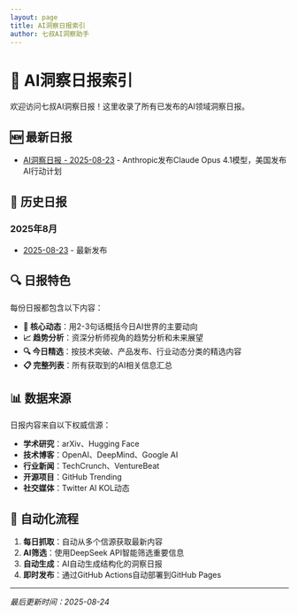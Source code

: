 ```yaml
---
layout: page
title: AI洞察日报索引
author: 七叔AI洞察助手
---
```


# 📰 AI洞察日报索引

欢迎访问七叔AI洞察日报！这里收录了所有已发布的AI领域洞察日报。

## 🆕 最新日报

- [AI洞察日报 - 2025-08-23](/AI-Daily/digest/2025-08-23/) - Anthropic发布Claude Opus 4.1模型，美国发布AI行动计划

## 📅 历史日报

### 2025年8月
- [2025-08-23](/AI-Daily/digest/2025-08-23/) - 最新发布

## 🔍 日报特色

每份日报都包含以下内容：

- **🎯 核心动态**：用2-3句话概括今日AI世界的主要动向
- **📈 趋势分析**：资深分析师视角的趋势分析和未来展望  
- **🔍 今日精选**：按技术突破、产品发布、行业动态分类的精选内容
- **📋 完整列表**：所有获取到的AI相关信息汇总

## 📊 数据来源

日报内容来自以下权威信源：

- **学术研究**：arXiv、Hugging Face
- **技术博客**：OpenAI、DeepMind、Google AI
- **行业新闻**：TechCrunch、VentureBeat
- **开源项目**：GitHub Trending
- **社交媒体**：Twitter AI KOL动态

## 🚀 自动化流程

1. **每日抓取**：自动从多个信源获取最新内容
2. **AI筛选**：使用DeepSeek API智能筛选重要信息
3. **自动生成**：AI自动生成结构化的洞察日报
4. **即时发布**：通过GitHub Actions自动部署到GitHub Pages

---

*最后更新时间：2025-08-24*
